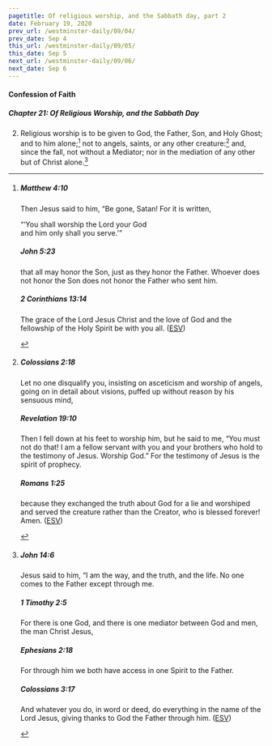 ```yaml
---
pagetitle: Of religious worship, and the Sabbath day, part 2
date: February 19, 2020
prev_url: /westminster-daily/09/04/
prev_date: Sep 4
this_url: /westminster-daily/09/05/
this_date: Sep 5
next_url: /westminster-daily/09/06/
next_date: Sep 6
---
```


#### Confession of Faith

##### Chapter 21: Of Religious Worship, and the Sabbath Day

2. Religious worship is to be given to God, the Father, Son, and Holy Ghost; and to him alone;[^fnref:wcf1] not to angels, saints, or any other creature:[^fnref:wcf2] and, since the fall, not without a Mediator; nor in the mediation of any other but of Christ alone.[^fnref:wcf3]

[^fnref:wcf1]: <div class="esv"><h5>Matthew 4:10</h5> <div class="esv-text"><p id="p40004010.01-1">Then Jesus said to him, <span class="woc">&#8220;Be gone, Satan! For it is written,</span></p> <div class="block-indent"> <p class="line-group" id="p40004010.13-1"><span class="woc">&#8220;&#8216;You shall worship the Lord your God<br /> <span class="indent"></span>and him only shall you serve.&#8217;&#8221;</span></p> </div> </div><h5>John 5:23</h5> <div class="esv-text"><p id="p43005023.01-2"><span class="woc">that all may honor the Son, just as they honor the Father. Whoever does not honor the Son does not honor the Father who sent him.</span></p> </div><h5>2 Corinthians 13:14</h5> <div class="esv-text"><p id="p47013014.01-3">The grace of the Lord Jesus Christ and the love of God and the fellowship of the Holy Spirit be with you all.  (<a href="http://www.esv.org" class="copyright">ESV</a>)</p> </div> </div>

[^fnref:wcf2]: <div class="esv"><h5>Colossians 2:18</h5> <div class="esv-text"><p id="p51002018.01-1">Let no one disqualify you, insisting on asceticism and worship of angels, going on in detail about visions, puffed up without reason by his sensuous mind,</p> </div><h5>Revelation 19:10</h5> <div class="esv-text"><p id="p66019010.01-2">Then I fell down at his feet to worship him, but he said to me, &#8220;You must not do that! I am a fellow servant with you and your brothers who hold to the testimony of Jesus. Worship God.&#8221; For the testimony of Jesus is the spirit of prophecy.</p> </div><h5>Romans 1:25</h5> <div class="esv-text"><p id="p45001025.01-3">because they exchanged the truth about God for a lie and worshiped and served the creature rather than the Creator, who is blessed forever! Amen.  (<a href="http://www.esv.org" class="copyright">ESV</a>)</p> </div> </div>

[^fnref:wcf3]: <div class="esv"><h5>John 14:6</h5> <div class="esv-text"><p id="p43014006.01-1">Jesus said to him, <span class="woc">&#8220;I am the way, and the truth, and the life. No one comes to the Father except through me.</span></p> </div><h5>1 Timothy 2:5</h5> <div class="esv-text"><p id="p54002005.01-2">For there is one God, and there is one mediator between God and men, the man Christ Jesus,</p> </div><h5>Ephesians 2:18</h5> <div class="esv-text"><p id="p49002018.01-3">For through him we both have access in one Spirit to the Father.</p> </div><h5>Colossians 3:17</h5> <div class="esv-text"><p id="p51003017.01-4">And whatever you do, in word or deed, do everything in the name of the Lord Jesus, giving thanks to God the Father through him.  (<a href="http://www.esv.org" class="copyright">ESV</a>)</p> </div> </div>

